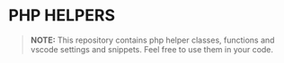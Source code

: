 # PHP HELPERS

> **NOTE:** This repository contains php helper classes, functions and vscode settings and snippets. Feel free to use them in  your code. 

